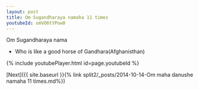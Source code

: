 ```yaml
---
layout: post
title: Om Sugandharaya namaha 11 times
youtubeId: omVO6tYPow0
---
```

 
 
Om Sugandharaya nama 
 
 -  Who is like a good horse of Gandhara(Afghanisthan) 
 
  
 
  
 
 
 
 
 
 


{% include youtubePlayer.html id=page.youtubeId %}
 
[Next]({{ site.baseurl }}{% link  split2/_posts/2014-10-14-Om maha danushe namaha 11 times.md%})
 
